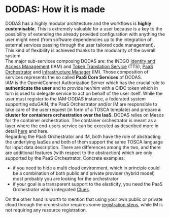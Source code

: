 # DODAS: How it is made

DODAS has a highly modular architecture and the workflows is **highly customisable.** This is extremely valuable for a user because is a key to the possibility of extending the already provided configuration with anything the user might need \(from software dependencies up to the integration of external services passing through the user tailored code management\)**.** This kind of flexibility is achieved thanks to the modularity of the overall system  
The major sub-services composing DODAS are:  the INDGO [Identity and Access Management](https://indigo-iam.github.io/docs/v/current/) \(IAM\) and [Token Translation Service](https://legacy.gitbook.com/book/indigo-dc/wattson/details) \(TTS\), [PaaS Orchestrator](https://legacy.gitbook.com/book/indigo-dc/indigo-paas-orchestrator/details) and [Infrastructure Manager](http://imdocs.readthedocs.io/) \(IM\). Those composition of services represents the so called **PaaS Core Services** of DODAS.  
IAM is the OpenidConnect Authorization Server which has the crucial role to **authenticate the user** and to provide her/him with a OIDC token which in turn is used to delegate service to act on behalf of the user itself. While the user must register to the IAM-DODAS instance, a federated system supporting eduGAIN, the PaaS Orchestrator and/or IM are responsible to take care of the user request \(in form of a TOSCA template\) and prepare **a cluster for containers orchestration over the IaaS**. DODAS relies on Mesos for the container orchestration. The container orchestrator is meant as a layer where the end-users service can be executed as described more in detail [here](https://dodas.gitbook.io/dynamic-on-demand-analysis-service/~/edit/primary/dodas-how-it-is-made) and here.    
Regarding the PaaS Orchestrator and IM, both have the role of abstracting the underlying IaaSes and both of them support the same TOSCA language for input data description. There are differences among the two, and there are additional features \(with respect to the abstraction\) which are only supported by the PaaS Orchestrator. Concrete examples:

* if you need to hide a multi cloud environment, which in principle could be a combination of both public and private provider \(hybrid model\) most probably you are looking for the orchestrator
*  if your goal is a transparent support to the elasticity, you need the PaaS Orchestrator which integrated [Clues](https://legacy.gitbook.com/book/indigo-dc/clues-indigo/details). 

On the other hand is worth to mention that using your own public or private cloud through the orchestrator requires some [registration steps](https://dodas.gitbook.io/dynamic-on-demand-analysis-service/~/edit/drafts/-LEDKwAyU8rRIV1lDMsb/using-dodas-with-external-providers), while IM is not requiring any resource registration. 

